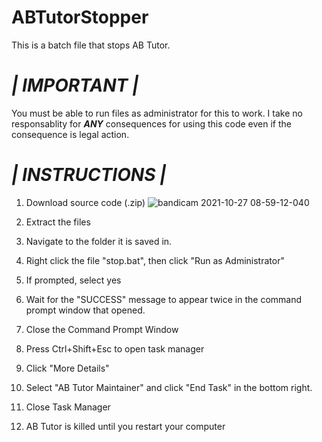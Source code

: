 # ABTutorStopper
This is a batch file that stops AB Tutor.

# _| IMPORTANT |_
You must be able to run files as administrator for this to work. I take no responsablity for **_ANY_** consequences for using this code even if the consequence is legal action.

# _| INSTRUCTIONS |_
1. Download source code (.zip) ![bandicam 2021-10-27 08-59-12-040](https://user-images.githubusercontent.com/83634185/138972998-d101e6c9-0aae-4269-9a23-90d61bd45426.jpg)

2. Extract the files
3. Navigate to the folder it is saved in.
4. Right click the file "stop.bat", then click "Run as Administrator"
5. If prompted, select yes
6. Wait for the "SUCCESS" message to appear twice in the command prompt window that opened.
7. Close the Command Prompt Window
8. Press Ctrl+Shift+Esc to open task manager
9. Click "More Details"
10. Select "AB Tutor Maintainer" and click "End Task" in the bottom right.
11. Close Task Manager
12. AB Tutor is killed until you restart your computer
